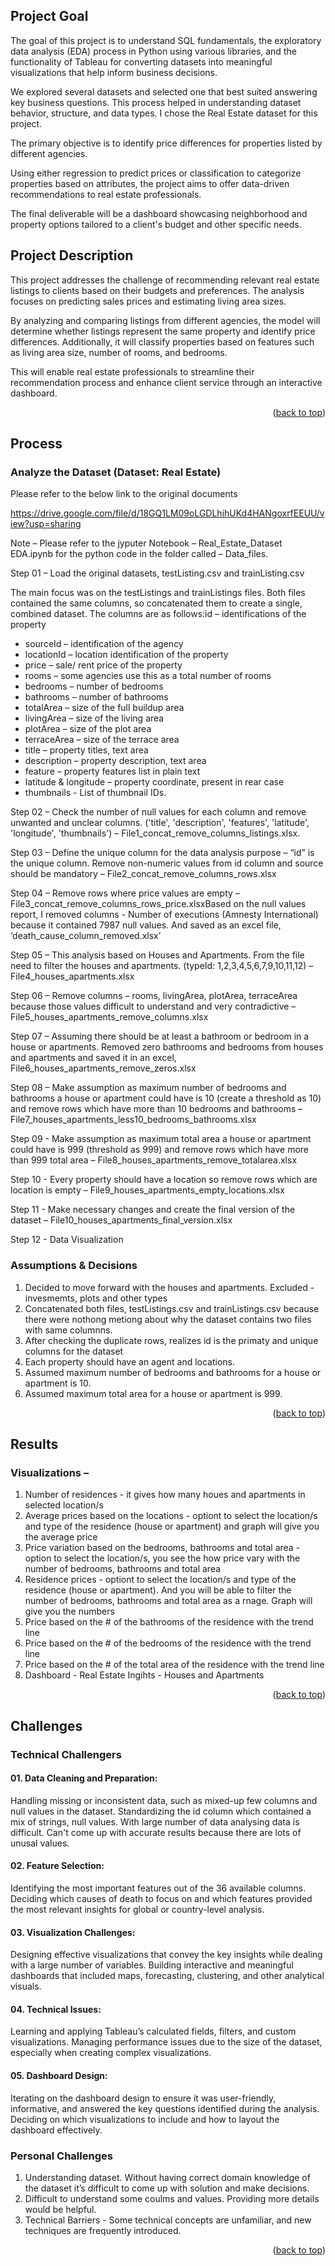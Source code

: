 <a id="readme-top"></a>

## Project Goal
The goal of this project is to understand SQL fundamentals, the exploratory data analysis (EDA) process in Python using various libraries, and the functionality of Tableau for converting datasets into meaningful visualizations that help inform business decisions.

We explored several datasets and selected one that best suited answering key business questions. This process helped in understanding dataset behavior, structure, and data types. I chose the Real Estate dataset for this project.

The primary objective is to identify price differences for properties listed by different agencies. 

Using either regression to predict prices or classification to categorize properties based on attributes, the project aims to offer data-driven recommendations to real estate professionals. 

The final deliverable will be a dashboard showcasing neighborhood and property options tailored to a client's budget and other specific needs.


## Project Description
This project addresses the challenge of recommending relevant real estate listings to clients based on their budgets and preferences. The analysis focuses on predicting sales prices and estimating living area sizes.

By analyzing and comparing listings from different agencies, the model will determine whether listings represent the same property and identify price differences. Additionally, it will classify properties based on features such as living area size, number of rooms, and bedrooms. 

This will enable real estate professionals to streamline their recommendation process and enhance client service through an interactive dashboard.

<p align="right">(<a href="#readme-top">back to top</a>)</p>

## Process
### Analyze the Dataset (Dataset: Real Estate)
Please  refer to the below link to the original documents

https://drive.google.com/file/d/18GQ1LM09oLGDLhihUKd4HANgoxrfEEUU/view?usp=sharing  

Note – Please refer to the jyputer Notebook – Real_Estate_Dataset EDA.ipynb for the python code in the folder called – Data_files. 

Step 01 – Load the original datasets, testListing.csv and trainListing.csv

The main focus was on the testListings and trainListings files. Both files contained the same columns, so concatenated them to create a single, combined dataset. The columns are as follows:id – identifications of the property

* sourceId – identification of the agency
* locationId – location identification of the property
* price – sale/ rent price of the property
* rooms – some agencies use this as a total number of rooms
* bedrooms – number of bedrooms
* bathrooms – number of bathrooms
* totalArea – size of the full buildup area
* livingArea – size of the living area
* plotArea – size of the plot area
* terraceArea – size of the terrace area
* title – property titles, text area
* description – property description, text area
* feature – property features list in plain text
* latitude & longitude – property coordinate, present in rear case
* thumbnails - List of thumbnail IDs.

Step 02 – Check the number of null values for each column and remove unwanted and unclear columns. ('title', 'description', 'features', 'latitude', 'longitude', 'thumbnails') – File1_concat_remove_columns_listings.xlsx. 

Step 03 – Define the unique column for the data analysis purpose – “id” is the unique column. Remove non-numeric values from id column and source should be mandatory – File2_concat_remove_columns_rows.xlsx

Step 04 – Remove rows where price values are empty – File3_concat_remove_columns_rows_price.xlsxBased on the null values report, I removed columns - Number of executions (Amnesty International) because it contained 7987 null values. And saved as an excel file, ‘death_cause_column_removed.xlsx’

Step 05 – This analysis based on Houses and Apartments. From the file need to filter the houses and apartments. (typeId: 1,2,3,4,5,6,7,9,10,11,12) – File4_houses_apartments.xlsx

Step 06 – Remove columns – rooms, livingArea, plotArea, terraceArea because those values difficult to understand and very contradictive – File5_houses_apartments_remove_columns.xlsx

Step 07 – Assuming there should be at least a bathroom or bedroom in a house or apartments. Removed zero bathrooms and bedrooms from houses and apartments and saved it in an excel, File6_houses_apartments_remove_zeros.xlsx

Step 08 – Make assumption as maximum number of bedrooms and bathrooms a house or apartment could have is 10 (create a threshold as 10) and remove rows which have more than 10 bedrooms and bathrooms – File7_houses_apartments_less10_bedrooms_bathrooms.xlsx

Step 09 - Make assumption as maximum total area a house or apartment could have is 999 (threshold as 999) and remove rows which have more than 999 total area – File8_houses_apartments_remove_totalarea.xlsx

Step 10 - Every property should have a location so remove rows which are location is empty – File9_houses_apartments_empty_locations.xlsx

Step 11 - Make necessary changes and create the final version of the dataset – File10_houses_apartments_final_version.xlsx

Step 12 - Data Visualization

### Assumptions & Decisions 

1. Decided to move forward with the houses and apartments. Excluded - invesmemts, plots and other types
2. Concatenated both files, testListings.csv and trainListings.csv because there were nothong metiong about why the dataset contains two files with same columnns.
3. After checking the duplicate rows, realizes id is the primaty and unique columns for the dataset
4. Each property should have an agent and locations.
5. Assumed maximum number of bedrooms and bathrooms for a house or apartment is 10.
6. Assumed maximum total area for a house or apartment is 999.

<p align="right">(<a href="#readme-top">back to top</a>)</p>

## Results
### Visualizations – 
1.	Number of residences - it gives how many houes and apartments in selected location/s
2.	Average prices based on the locations - optiont to select the location/s and type of the residence (house or apartment) and graph will give you the average price
3.	Price variation based on the bedrooms, bathrooms and total area - option to select the location/s, you see the how price vary with the number of bedrooms, bathrooms and total area
4.	Residence prices - optiont to select the location/s and type of the residence (house or apartment). And you will be able to filter the number of bedrooms, bathrooms and total area as a rnage. Graph will give you the numbers
5.	Price based on the # of the bathrooms of the residence with the trend line
6.	Price based on the # of the bedrooms of the residence with the trend line
7.	Price based on the # of the total area of the residence with the trend line
8.	Dashboard - Real Estate Ingihts - Houses and Apartments

<p align="right">(<a href="#readme-top">back to top</a>)</p>

## Challenges 
### Technical Challengers
#### 01.	Data Cleaning and Preparation:

Handling missing or inconsistent data, such as mixed-up few columns and null values in the dataset.
Standardizing the id column which contained a mix of strings, null values.
With large number of data analysing data is difficult. Can't come up with accurate results because there are lots of unusal values.

#### 02.	Feature Selection:

Identifying the most important features out of the 36 available columns.
Deciding which causes of death to focus on and which features provided the most relevant insights for global or country-level analysis.

#### 03.	Visualization Challenges:

Designing effective visualizations that convey the key insights while dealing with a large number of variables.
Building interactive and meaningful dashboards that included maps, forecasting, clustering, and other analytical visuals.

#### 04.	Technical Issues:

Learning and applying Tableau’s calculated fields, filters, and custom visualizations.
Managing performance issues due to the size of the dataset, especially when creating complex visualizations.

#### 05.	Dashboard Design:

Iterating on the dashboard design to ensure it was user-friendly, informative, and answered the key questions identified during the analysis.
Deciding on which visualizations to include and how to layout the dashboard effectively.

### Personal Challenges

1. Understanding dataset. Without having correct domain knowledge of the dataset it’s difficult to come up with solution and make decisions.
2. Difficult to understand some coulms and values. Providing more details would be helpful.
3. Technical Barriers - Some technical concepts are unfamiliar, and new techniques are frequently introduced.


<p align="right">(<a href="#readme-top">back to top</a>)</p>
